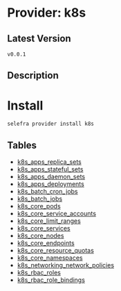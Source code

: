 # Provider: k8s

## Latest Version 

```
v0.0.1
```
## Description 


# Install 

```
selefra provider install k8s
```


## Tables 

- [k8s_apps_replica_sets](k8s_apps_replica_sets.md)
- [k8s_apps_stateful_sets](k8s_apps_stateful_sets.md)
- [k8s_apps_daemon_sets](k8s_apps_daemon_sets.md)
- [k8s_apps_deployments](k8s_apps_deployments.md)
- [k8s_batch_cron_jobs](k8s_batch_cron_jobs.md)
- [k8s_batch_jobs](k8s_batch_jobs.md)
- [k8s_core_pods](k8s_core_pods.md)
- [k8s_core_service_accounts](k8s_core_service_accounts.md)
- [k8s_core_limit_ranges](k8s_core_limit_ranges.md)
- [k8s_core_services](k8s_core_services.md)
- [k8s_core_nodes](k8s_core_nodes.md)
- [k8s_core_endpoints](k8s_core_endpoints.md)
- [k8s_core_resource_quotas](k8s_core_resource_quotas.md)
- [k8s_core_namespaces](k8s_core_namespaces.md)
- [k8s_networking_network_policies](k8s_networking_network_policies.md)
- [k8s_rbac_roles](k8s_rbac_roles.md)
- [k8s_rbac_role_bindings](k8s_rbac_role_bindings.md)


